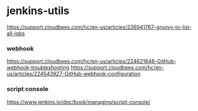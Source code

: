 # jenkins-utils


https://support.cloudbees.com/hc/en-us/articles/226941767-groovy-to-list-all-jobs


### webhook
https://support.cloudbees.com/hc/en-us/articles/224621648-GitHub-webhook-troubleshooting
https://support.cloudbees.com/hc/en-us/articles/224543927-GitHub-webhook-configuration


### script console
https://www.jenkins.io/doc/book/managing/script-console/

